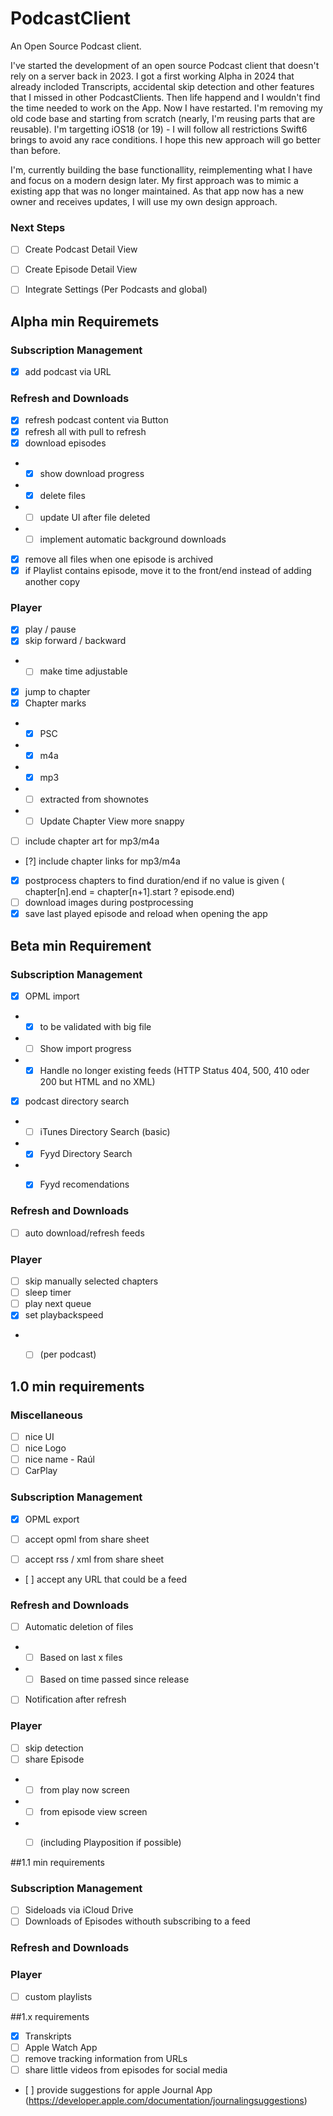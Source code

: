 # PodcastClient
An Open Source Podcast client. 

I've started the development of an open source Podcast client that doesn't rely on a server back in 2023. I got a first working Alpha in 2024 that already incloded Transcripts, accidental skip detection and other features that I missed in other PodcastClients. Then life happend and I wouldn't find the time needed to work on the App. Now I have restarted. I'm removing my old code base and starting from scratch (nearly, I'm reusing parts that are reusable). I'm targetting iOS18 (or 19) - I will follow all restrictions Swift6 brings to avoid any race conditions. I hope this new approach will go better than before.

I'm, currently building the base functionallity, reimplementing what I have and focus on a modern design later. My first approach was to mimic a existing app that was no longer maintained. As that app now has a new owner and receives updates, I will use my own design approach.

### Next Steps
- [ ] Create Podcast Detail View
- [ ] Create Episode Detail View
- [ ] Integrate Settings (Per Podcasts and global)


## Alpha min Requiremets

### Subscription Management
- [x] add podcast via URL

### Refresh and Downloads
- [x] refresh podcast content via Button
- [x] refresh all with pull to refresh
- [x] download episodes
- - [x] show download progress
- - [x] delete files
- - [ ] update UI after file deleted
- - [ ] implement automatic background downloads
- [x] remove all files when one episode is archived 
- [x] if Playlist contains episode, move it to the front/end instead of adding another copy

### Player
- [x] play / pause
- [x] skip forward / backward
- - [ ] make time adjustable
- [x] jump to chapter
- [x] Chapter marks
- - [x] PSC
- - [x] m4a
- - [x] mp3
- - [ ] extracted from shownotes
- - [ ] Update Chapter View more snappy
- [ ] include chapter art for mp3/m4a
- [?] include chapter links for mp3/m4a
- [x] postprocess chapters to find duration/end if no value is given ( chapter[n].end = chapter[n+1].start ? episode.end)
- [ ] download images during postprocessing
- [x] save last played episode and reload when opening the app

## Beta min Requirement

### Subscription Management
- [x] OPML import
- - [x] to be validated with big file
- - [ ] Show import progress
- - [x] Handle no longer existing feeds (HTTP Status 404, 500, 410 oder 200 but HTML and no XML)
- [x] podcast directory search
- - [ ] iTunes Directory Search (basic)
- - [x] Fyyd Directory Search
- - [x] Fyyd recomendations


### Refresh and Downloads
- [ ] auto download/refresh feeds

### Player
- [ ] skip manually selected chapters
- [ ] sleep timer
- [ ] play next queue
- [x] set playbackspeed
- - [ ] (per podcast)



## 1.0 min requirements

### Miscellaneous
- [ ] nice UI
- [ ] nice Logo
- [ ] nice name - Raúl
- [ ] CarPlay

### Subscription Management
- [x] OPML export

- [ ] accept opml from share sheet
- [ ] accept rss / xml from share sheet 
- [ ] accept any URL that could be a feed


### Refresh and Downloads
- [ ] Automatic deletion of files
- - [ ] Based on last x files
- - [ ] Based on time passed since release 
- [ ] Notification after refresh

### Player
- [ ] skip detection
- [ ] share Episode
- - [ ] from play now screen
- - [ ] from episode view screen
- - [ ] (including Playposition if possible)




##1.1 min requirements 

### Subscription Management
- [ ] Sideloads via iCloud Drive
- [ ] Downloads of Episodes withouth subscribing to a feed

### Refresh and Downloads

### Player

- [ ] custom playlists


##1.x requirements
- [x] Transkripts
- [ ] Apple Watch App
- [ ] remove tracking information from URLs
- [ ] share little videos from episodes for social media
- [ ] provide suggestions for apple Journal App (https://developer.apple.com/documentation/journalingsuggestions)
